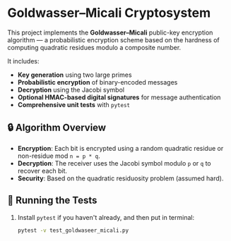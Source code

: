 # Goldwasser–Micali Cryptosystem

This project implements the **Goldwasser–Micali** public-key encryption algorithm — a probabilistic encryption scheme based on the hardness of computing quadratic residues modulo a composite number.

It includes:
- **Key generation** using two large primes
- **Probabilistic encryption** of binary-encoded messages
- **Decryption** using the Jacobi symbol
- **Optional HMAC-based digital signatures** for message authentication
- **Comprehensive unit tests** with `pytest`

## 🔒 Algorithm Overview

- **Encryption**: Each bit is encrypted using a random quadratic residue or non-residue mod `n = p * q`.
- **Decryption**: The receiver uses the Jacobi symbol modulo `p` or `q` to recover each bit.
- **Security**: Based on the quadratic residuosity problem (assumed hard).

## 🧪 Running the Tests

1. Install `pytest` if you haven't already, and then put in terminal:
   ```bash
   pytest -v test_goldwaseer_micali.py

